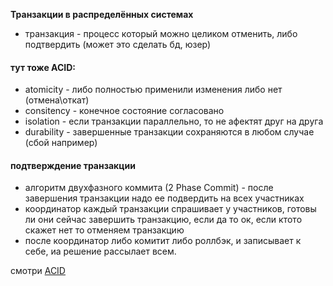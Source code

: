 **Транзакции в распределённых системах**

- транзакция - процесс который можно целиком отменить, либо подтвердить (может это сделать бд, юзер)

#### тут тоже ACID:
- atomicity - либо полностью применили изменения либо нет (отмена\откат)
- consitency - конечное состояние согласовано
- isolation - если транзакции параллельно, то не афектят друг на друга
- durability - завершенные транзакции сохраняются в любом случае (сбой например)

#### подтверждение транзакции
- алгоритм двухфазного коммита (2 Phase Commit) - после завершения транзакции надо ее подвердить на всех участниках
- координатор каждый транзакции спрашивает у участников, готовы ли они сейчас завершить транзакцию, если да то ок, если ктото скажет нет то отменяем транзакцию
- после координатор либо комитит либо роллбэк, и записывает к себе, иа решение рассылает всем.

смотри [ACID](https://github.com/zemags/info/blob/master/%D0%91%D0%B0%D0%B7%D0%B0%20%D0%B7%D0%BD%D0%B0%D0%BD%D0%B8%D0%B9/3_acid.md)